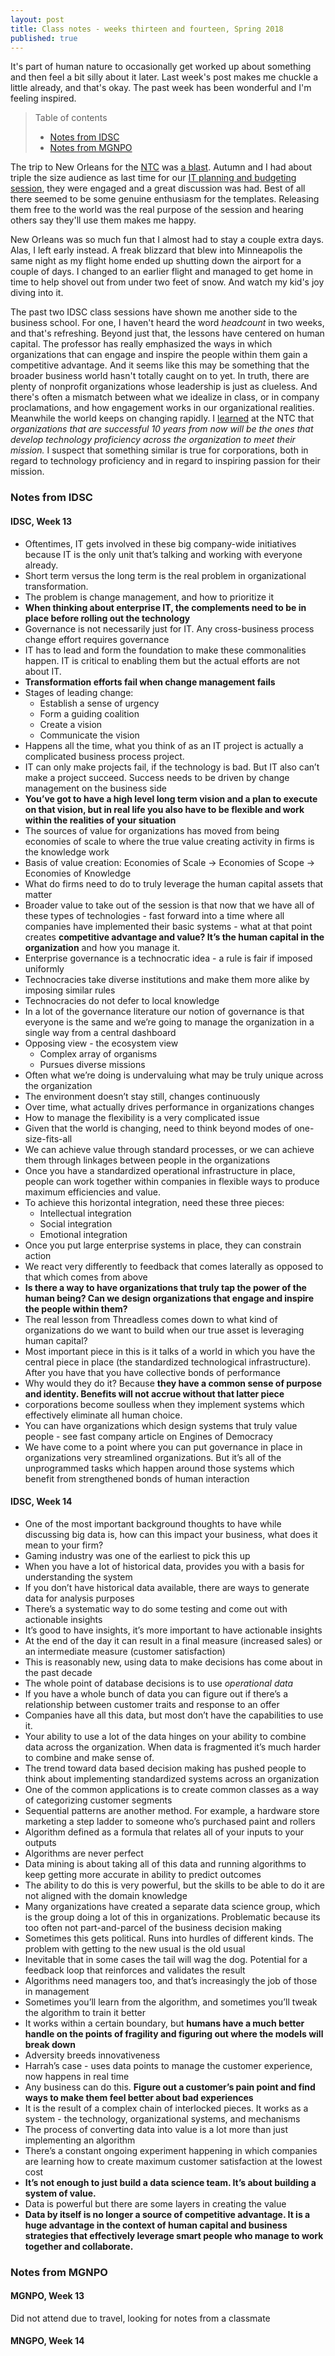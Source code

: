 ```yaml
---
layout: post
title: Class notes - weeks thirteen and fourteen, Spring 2018
published: true
---
```


It's part of human nature to occasionally get worked up about something and then feel a bit silly about it later. Last week's post makes me chuckle a little already, and that's okay. The past week has been wonderful and I'm feeling inspired.

>Table of contents
> * [Notes from IDSC](#notes-from-idsc)
> * [Notes from MGNPO](#notes-from-mgnpo)

The trip to New Orleans for the [NTC](http://nten.org/ntc) was [a blast](https://twitter.com/search?q=%2318NTC%20%40jasonsamuels&src=typd). Autumn and I had about triple the size audience as last time for our [IT planning and budgeting session](https://docs.google.com/presentation/d/12YU2cVmyYqVajz7_3dzpjwYa7Ks5NJKy263FqXAlh84/edit?usp=sharing), they were engaged and a great discussion was had. Best of all there seemed to be some genuine enthusiasm for the templates. Releasing them free to the world was the real purpose of the session and hearing others say they'll use them makes me happy.

New Orleans was so much fun that I almost had to stay a couple extra days. Alas, I left early instead. A freak blizzard that blew into Minneapolis the same night as my flight home ended up shutting down the airport for a couple of days. I changed to an earlier flight and managed to get home in time to help shovel out from under two feet of snow. And watch my kid's joy diving into it.

The past two IDSC class sessions have shown me another side to the business school. For one, I haven't heard the word _headcount_ in two weeks, and that's refreshing. Beyond just that, the lessons have centered on human capital. The professor has really emphasized the ways in which organizations that can engage and inspire the people within them gain a competitive advantage. And it seems like this may be something that the broader business world hasn't totally caught on to yet. In truth, there are plenty of nonprofit organizations whose leadership is just as clueless. And there's often a mismatch between what we idealize in class, or in company proclamations, and how engagement works in our organizational realities. Meanwhile the world keeps on changing rapidly. I [learned](https://twitter.com/jasonsamuels/status/984512956338724865) at the NTC that _organizations that are successful 10 years from now will be the ones that develop technology proficiency across the organization to meet their mission._ I suspect that something similar is true for corporations, both in regard to technology proficiency and in regard to inspiring passion for their mission.

### Notes from IDSC

#### IDSC, Week 13

* Oftentimes, IT gets involved in these big company-wide initiatives because IT is the only unit that’s talking and working with everyone already.
* Short term versus the long term is the real problem in organizational transformation.
* The problem is change management, and how to prioritize it
* **When thinking about enterprise IT, the complements need to be in place before rolling out the technology**
* Governance is not necessarily just for IT. Any cross-business process change effort requires governance
* IT has to lead and form the foundation to make these commonalities happen. IT is critical to enabling them but the actual efforts are not about IT.
* **Transformation efforts fail when change management fails**
* Stages of leading change:
  * Establish a sense of urgency
  * Form a guiding coalition
  * Create a vision
  * Communicate the vision
* Happens all the time, what you think of as an IT project is actually a complicated business process project.
* IT can only make projects fail, if the technology is bad. But IT also can’t make a project succeed. Success needs to be driven by change management on the business side
* **You’ve got to have a high level long term vision and a plan to execute on that vision, but in real life you also have to be flexible and work within the realities of your situation**
* The sources of value for organizations has moved from being economies of scale to where the true value creating activity in firms is the knowledge work
* Basis of value creation: Economies of Scale → Economies of Scope → Economies of Knowledge
* What do firms need to do to truly leverage the human capital assets that matter
* Broader value to take out of the session is that now that we have all of these types of technologies - fast forward into a time where all companies have implemented their basic systems - what at that point creates **competitive advantage and value? It’s the human capital in the organization** and how you manage it.
* Enterprise governance is a technocratic idea - a rule is fair if imposed uniformly
* Technocracies take diverse institutions and make them more alike by imposing similar rules
* Technocracies do not defer to local knowledge
* In a lot of the governance literature our notion of governance is that everyone is the same and we’re going to manage the organization in a single way from a central dashboard
* Opposing view - the ecosystem view
  * Complex array of organisms
  * Pursues diverse missions
* Often what we’re doing is undervaluing what may be truly unique across the organization
* The environment doesn’t stay still, changes continuously
* Over time, what actually drives performance in organizations changes
* How to manage the flexibility is a very complicated issue
* Given that the world is changing, need to think beyond modes of one-size-fits-all
* We can achieve value through standard processes, or we can achieve them through linkages between people in the organizations
* Once you have a standardized operational infrastructure in place, people can work together within companies in flexible ways to produce maximum efficiencies and value.
* To achieve this horizontal integration, need these three pieces:
  * Intellectual integration
  * Social integration
  * Emotional integration
* Once you put large enterprise systems in place, they can constrain action
* We react very differently to feedback that comes laterally as opposed to that which comes from above
* **Is there a way to have organizations that truly tap the power of the human being? Can we design organizations that engage and inspire the people within them?**
* The real lesson from Threadless comes down to what kind of organizations do we want to build when our true asset is leveraging human capital?
* Most important piece in this is it talks of a world in which you have the central piece in place (the standardized technological infrastructure). After you have that you have collective bonds of performance
* Why would they do it? Because **they have a common sense of purpose and identity. Benefits will not accrue without that latter piece**
* corporations become soulless when they implement systems which effectively eliminate all human choice.
* You can have organizations which design systems that truly value people - see fast company article on Engines of Democracy
* We have come to a point where you can put governance in place in organizations very streamlined organizations. But it’s all of the unprogrammed tasks which happen around those systems which benefit from strengthened bonds of human interaction

#### IDSC, Week 14

* One of the most important background thoughts to have while discussing big data is, how can this impact your business, what does it mean to your firm?
* Gaming industry was one of the earliest to pick this up
* When you have a lot of historical data, provides you with a basis for understanding the system
* If you don’t have historical data available, there are ways to generate data for analysis purposes
* There’s a systematic way to do some testing and come out with actionable insights
* It’s good to have insights, it’s more important to have actionable insights
* At the end of the day it can result in a final measure (increased sales) or an intermediate measure (customer satisfaction)
* This is reasonably new, using data to make decisions has come about in the past decade
* The whole point of database decisions is to use _operational data_
* If you have a whole bunch of data you can figure out if there’s a relationship between customer traits and response to an offer
* Companies have all this data, but most don’t have the capabilities to use it.
* Your ability to use a lot of the data hinges on your ability to combine data across the organization. When data is fragmented it’s much harder to combine and make sense of.
* The trend toward data based decision making has pushed people to think about implementing standardized systems across an organization
* One of the common applications is to create common classes as a way of categorizing customer segments
* Sequential patterns are another method. For example, a hardware store marketing a step ladder to someone who’s purchased paint and rollers
* Algorithm defined as a formula that relates all of your inputs to your outputs
* Algorithms are never perfect
* Data mining is about taking all of this data and running algorithms to keep getting more accurate in ability to predict outcomes
* The ability to do this is very powerful, but the skills to be able to do it are not aligned with the domain knowledge
* Many organizations have created a separate data science group, which is the group doing a lot of this in organizations. Problematic because its too often not part-and-parcel of the business decision making
* Sometimes this gets political. Runs into hurdles of different kinds. The problem with getting to the new usual is the old usual
* Inevitable that in some cases the tail will wag the dog. Potential for a feedback loop that reinforces and validates the result
* Algorithms need managers too, and that’s increasingly the job of those in management
* Sometimes you’ll learn from the algorithm, and sometimes you’ll tweak the algorithm to train it better
* It works within a certain boundary, but **humans have a much better handle on the points of fragility and figuring out where the models will break down**
* Adversity breeds innovativeness
* Harrah’s case - uses data points to manage the customer experience, now happens in real time
* Any business can do this. **Figure out a customer’s pain point and find ways to make them feel better about bad experiences**
* It is the result of a complex chain of interlocked pieces. It works as a system - the technology, organizational systems, and mechanisms
* The process of converting data into value is a lot more than just implementing an algorithm
* There’s a constant ongoing experiment happening in which companies are learning how to create maximum customer satisfaction at the lowest cost
* **It’s not enough to just build a data science team. It’s about building a system of value.**
* Data is powerful but there are some layers in creating the value
* **Data by itself is no longer a source of competitive advantage. It is a huge advantage in the context of human capital and business strategies that effectively leverage smart people who manage to work together and collaborate.**

### Notes from MGNPO

#### MGNPO, Week 13

Did not attend due to travel, looking for notes from a classmate

#### MNGPO, Week 14
